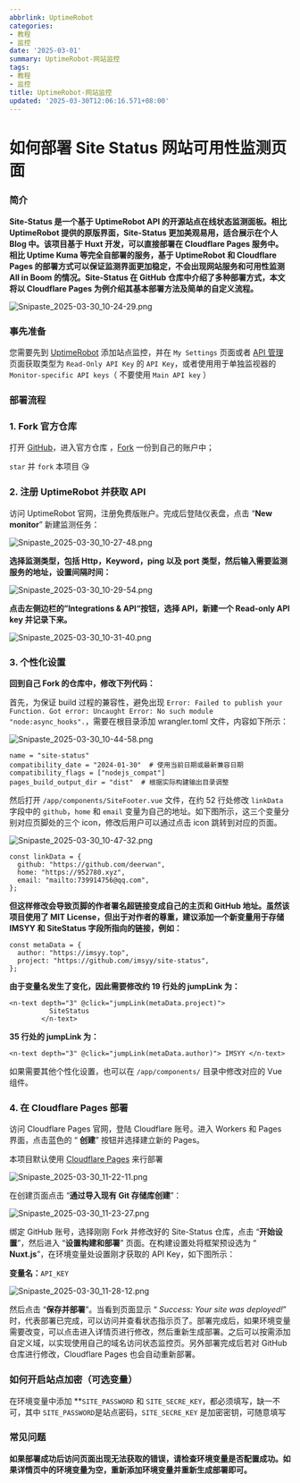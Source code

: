 ```yaml
---
abbrlink: UptimeRobot
categories:
- 教程
- 监控
date: '2025-03-01'
summary: UptimeRobot-网站监控
tags:
- 教程
- 监控
title: UptimeRobot-网站监控
updated: '2025-03-30T12:06:16.571+08:00'
---
```

# 如何部署 Site Status 网站可用性监测页面

### 简介

**Site-Status 是一个基于 UptimeRobot API 的开源站点在线状态监测面板。相比 UptimeRobot 提供的原版界面，Site-Status 更加美观易用，适合展示在个人 Blog 中。该项目基于 Huxt 开发，可以直接部署在 Cloudflare Pages 服务中。相比 Uptime Kuma 等完全自部署的服务，基于 UptimeRobot 和 Cloudflare Pages 的部署方式可以保证监测界面更加稳定，不会出现网站服务和可用性监测 All in Boom 的情况。Site-Status 在 GitHub 仓库中介绍了多种部署方式，本文将以 Cloudflare Pages 为例介绍其基本部署方法及简单的自定义流程。**

![Snipaste_2025-03-30_10-24-29.png](https://img.106996.xyz/file/Snipaste_2025-03-30_10-24-29.png)

### 事先准备

您需要先到 [UptimeRobot](https://uptimerobot.com/dashboard) 添加站点监控，并在 `My Settings` 页面或者 [API 管理](https://dashboard.uptimerobot.com/integrations) 页面获取类型为 `Read-Only API Key` 的 `API Key`，或者使用用于单独监视器的 `Monitor-specific API keys`（ 不要使用 `Main API key` ）

### 部署流程

### 1. Fork 官方仓库

打开 [GitHub](https://github.com/)，进入官方仓库 ，[Fork](https://github.com/imsyy/site-status) 一份到自己的账户中；

`star` 并 `fork` 本项目 😘

### 2. 注册 UptimeRobot 并获取 API

访问 UptimeRobot 官网，注册免费版账户。完成后登陆仪表盘，点击 “**New monitor**” 新建监测任务：

![Snipaste_2025-03-30_10-27-48.png](https://img.106996.xyz/file/Snipaste_2025-03-30_10-27-48.png)

**选择监测类型，包括 Http，Keyword，ping 以及 port 类型，然后输入需要监测服务的地址，设置间隔时间：**

![Snipaste_2025-03-30_10-29-54.png](https://img.106996.xyz/file/Snipaste_2025-03-30_10-29-54.png)

**点击左侧边栏的”Integrations & API“按钮，选择 API，新建一个 Read-only API key 并记录下来。**

![Snipaste_2025-03-30_10-31-40.png](https://img.106996.xyz/file/Snipaste_2025-03-30_10-31-40.png)

### 3. 个性化设置

**回到自己 Fork 的仓库中，修改下列代码：**

首先，为保证 build 过程的兼容性，避免出现 `Error: Failed to publish your Function. Got error: Uncaught Error: No such module "node:async_hooks".`，需要在根目录添加 wrangler.toml 文件，内容如下所示：

![Snipaste_2025-03-30_10-44-58.png](https://img.106996.xyz/file/Snipaste_2025-03-30_10-44-58.png)

```
name = "site-status"
compatibility_date = "2024-01-30"  # 使用当前日期或最新兼容日期
compatibility_flags = ["nodejs_compat"]
pages_build_output_dir = "dist"  # 根据实际构建输出目录调整
```

然后打开 `/app/components/SiteFooter.vue` 文件，在约 52 行处修改 `linkData` 字段中的 `github`，`home` 和 `email` 变量为自己的地址。如下图所示，这三个变量分别对应页脚处的三个 icon，修改后用户可以通过点击 icon 跳转到对应的页面。

![Snipaste_2025-03-30_10-47-32.png](https://img.106996.xyz/file/Snipaste_2025-03-30_10-47-32.png)

```
const linkData = {
  github: "https://github.com/deerwan",
  home: "https://952780.xyz",
  email: "mailto:739914756@qq.com",
};
```

**但这样修改会导致页脚的作者署名超链接变成自己的主页和 GitHub 地址。虽然该项目使用了 MIT License，但出于对作者的尊重，建议添加一个新变量用于存储 IMSYY 和 SiteStatus 字段所指向的链接，例如：**

```
const metaData = {
  author: "https://imsyy.top",
  project: "https://github.com/imsyy/site-status",
};
```

**由于变量名发生了变化，因此需要修改约 19 行处的 jumpLink 为：**

```
<n-text depth="3" @click="jumpLink(metaData.project)">
          SiteStatus
        </n-text>
```

**35 行处的 jumpLink 为：**

```
<n-text depth="3" @click="jumpLink(metaData.author)"> IMSYY </n-text>
```

如果需要其他个性化设置，也可以在 `/app/components/` 目录中修改对应的 Vue 组件。

### 4. 在 Cloudflare Pages 部署

访问 Cloudflare Pages 官网，登陆 Cloudflare 账号。进入 Workers 和 Pages 界面，点击蓝色的 “ **创建**” 按钮并选择建立新的 Pages。

本项目默认使用 [Cloudflare Pages](https://pages.cloudflare.com/) 来行部署

![Snipaste_2025-03-30_11-22-11.png](https://img.106996.xyz/file/Snipaste_2025-03-30_11-22-11.png)

在创建页面点击 “**通过导入现有 Git 存储库创建**”：

![Snipaste_2025-03-30_11-23-27.png](https://img.106996.xyz/file/Snipaste_2025-03-30_11-23-27.png)

绑定 GitHub 账号，选择刚刚 Fork 并修改好的 Site-Status 仓库，点击 “**开始设置**”，然后进入 “**设置构建和部署**” 页面。在构建设置处将框架预设选为 “ **Nuxt.js**”，在环境变量处设置刚才获取的 API Key，如下图所示：

**变量名：**`API_KEY`

![Snipaste_2025-03-30_11-28-12.png](https://img.106996.xyz/file/Snipaste_2025-03-30_11-28-12.png)

然后点击 “**保存并部署**”。当看到页面显示 “ *Success: Your site was deployed!*” 时，代表部署已完成，可以访问并查看状态指示页了。部署完成后，如果环境变量需要改变，可以点击进入详情页进行修改，然后重新生成部署。之后可以按需添加自定义域，以实现使用自己的域名访问状态监控页。另外部署完成后若对 GitHub 仓库进行修改，Cloudflare Pages 也会自动重新部署。

### 如何开启站点加密（可选变量）

在环境变量中添加 **`SITE_PASSWORD` 和 `SITE_SECRE_KEY`，都必须填写，缺一不可，其中 `SITE_PASSWORD`是站点密码，`SITE_SECRE_KEY` 是加密密钥，可随意填写

### 常见问题

**如果部署成功后访问页面出现无法获取的错误，请检查环境变量是否配置成功。如果详情页中的环境变量为空，重新添加环境变量并重新生成部署即可。**
